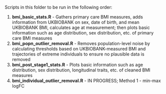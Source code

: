 Scripts in this folder to be run in the following order:

1. **bmi_basic_stats.R** - Gathers primary care BMI measures, adds information from UKBIOBANK on sex, date of birth, and mean UKBIOBANK BMI, calculates age at measurement; then plots basic information such as age distribution, sex distribution, etc. of primary care BMI measures
2. **bmi_popn_outlier_removal.R** - Removes population-level noise by calculating thresholds based on UKBIOBANK-measured BMI and trajectories of extreme individuals to ensure no plausible data is removed
3. **bmi_post_stage1_stats.R** - Plots basic information such as age distribution, sex distribution, longitudinal traits, etc. of cleaned BMI measures
4. **bmi_individual_outlier_removal.R** - IN PROGRESS; Method 1 - min-max logFC
